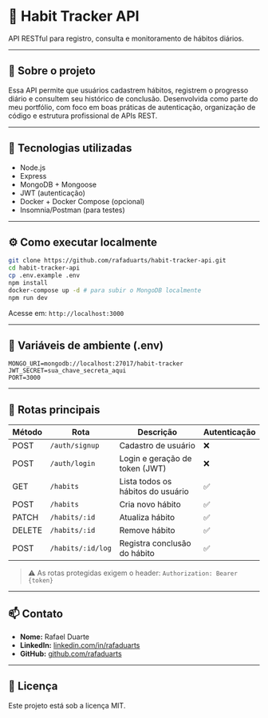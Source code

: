 
# 📘 Habit Tracker API

API RESTful para registro, consulta e monitoramento de hábitos diários.

---

## 📌 Sobre o projeto

Essa API permite que usuários cadastrem hábitos, registrem o progresso diário e consultem seu histórico de conclusão. Desenvolvida como parte do meu portfólio, com foco em boas práticas de autenticação, organização de código e estrutura profissional de APIs REST.

---

## 🚀 Tecnologias utilizadas

- Node.js
- Express
- MongoDB + Mongoose
- JWT (autenticação)
- Docker + Docker Compose (opcional)
- Insomnia/Postman (para testes)

---

## ⚙️ Como executar localmente

```bash
git clone https://github.com/rafaduarts/habit-tracker-api.git
cd habit-tracker-api
cp .env.example .env
npm install
docker-compose up -d # para subir o MongoDB localmente
npm run dev
```

Acesse em: `http://localhost:3000`

---

## 🔑 Variáveis de ambiente (.env)

```env
MONGO_URI=mongodb://localhost:27017/habit-tracker
JWT_SECRET=sua_chave_secreta_aqui
PORT=3000
```

---

## 📖 Rotas principais

| Método | Rota                | Descrição                          | Autenticação |
|--------|---------------------|------------------------------------|--------------|
| POST   | `/auth/signup`      | Cadastro de usuário                | ❌           |
| POST   | `/auth/login`       | Login e geração de token (JWT)     | ❌           |
| GET    | `/habits`           | Lista todos os hábitos do usuário  | ✅           |
| POST   | `/habits`           | Cria novo hábito                   | ✅           |
| PATCH  | `/habits/:id`       | Atualiza hábito                    | ✅           |
| DELETE | `/habits/:id`       | Remove hábito                      | ✅           |
| POST   | `/habits/:id/log`   | Registra conclusão do hábito       | ✅           |

> ⚠️ As rotas protegidas exigem o header:
> `Authorization: Bearer {token}`

---

## 📫 Contato

- **Nome:** Rafael Duarte  
- **LinkedIn:** [linkedin.com/in/rafaduarts](https://www.linkedin.com/in/rafaduarts/)  
- **GitHub:** [github.com/rafaduarts](https://github.com/rafaduarts)

---

## 📄 Licença

Este projeto está sob a licença MIT.
